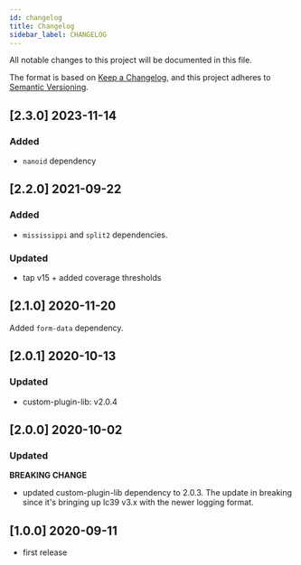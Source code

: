 ```yaml
---
id: changelog
title: Changelog
sidebar_label: CHANGELOG
---
```


<!--
WARNING: this file was automatically generated by Mia-Platform Doc Aggregator.
DO NOT MODIFY IT BY HAND.
Instead, modify the source file and run the aggregator to regenerate this file.
-->

All notable changes to this project will be documented in this file.

The format is based on [Keep a Changelog](https://keepachangelog.com/en/1.0.0/),
and this project adheres to [Semantic Versioning](https://semver.org/spec/v2.0.0.html).

## [2.3.0] 2023-11-14

### Added
- `nanoid` dependency

## [2.2.0] 2021-09-22

### Added

- `mississippi` and `split2` dependencies.

### Updated

- tap v15 + added coverage thresholds

## [2.1.0] 2020-11-20

Added `form-data` dependency.

## [2.0.1] 2020-10-13

### Updated

- custom-plugin-lib: v2.0.4

## [2.0.0] 2020-10-02

### Updated

**BREAKING CHANGE**
- updated custom-plugin-lib dependency to 2.0.3.  The update in breaking since it's bringing up lc39 v3.x with the newer logging format.

## [1.0.0] 2020-09-11

 - first release
